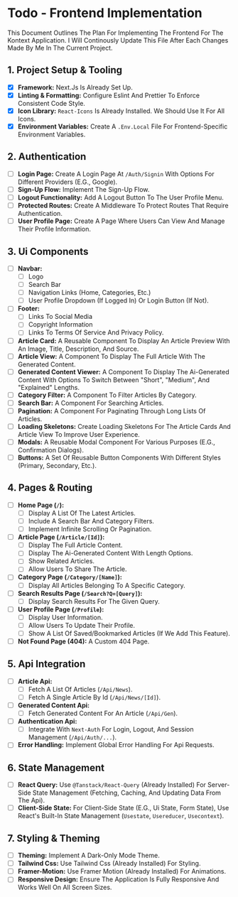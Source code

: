 # Todo - Frontend Implementation

This Document Outlines The Plan For Implementing The Frontend For The Kontext Application. I Will Continously Update This File After Each Changes Made By Me In The Current Project.

## 1. Project Setup & Tooling

- [x] **Framework:** Next.Js Is Already Set Up.
- [x] **Linting & Formatting:** Configure Eslint And Prettier To Enforce Consistent Code Style.
- [x] **Icon Library:** `React-Icons` Is Already Installed. We Should Use It For All Icons.
- [x] **Environment Variables:** Create A `.Env.Local` File For Frontend-Specific Environment Variables.

## 2. Authentication

- [ ] **Login Page:** Create A Login Page At `/Auth/Signin` With Options For Different Providers (E.G., Google).
- [ ] **Sign-Up Flow:** Implement The Sign-Up Flow.
- [ ] **Logout Functionality:** Add A Logout Button To The User Profile Menu.
- [ ] **Protected Routes:** Create A Middleware To Protect Routes That Require Authentication.
- [ ] **User Profile Page:** Create A Page Where Users Can View And Manage Their Profile Information.

## 3. Ui Components

- [ ] **Navbar:**
    - [ ] Logo
    - [ ] Search Bar
    - [ ] Navigation Links (Home, Categories, Etc.)
    - [ ] User Profile Dropdown (If Logged In) Or Login Button (If Not).
- [ ] **Footer:**
    - [ ] Links To Social Media
    - [ ] Copyright Information
    - [ ] Links To Terms Of Service And Privacy Policy.
- [ ] **Article Card:** A Reusable Component To Display An Article Preview With An Image, Title, Description, And Source.
- [ ] **Article View:** A Component To Display The Full Article With The Generated Content.
- [ ] **Generated Content Viewer:** A Component To Display The Ai-Generated Content With Options To Switch Between "Short", "Medium", And "Explained" Lengths.
- [ ] **Category Filter:** A Component To Filter Articles By Category.
- [ ] **Search Bar:** A Component For Searching Articles.
- [ ] **Pagination:** A Component For Paginating Through Long Lists Of Articles.
- [ ] **Loading Skeletons:** Create Loading Skeletons For The Article Cards And Article View To Improve User Experience.
- [ ] **Modals:** A Reusable Modal Component For Various Purposes (E.G., Confirmation Dialogs).
- [ ] **Buttons:** A Set Of Reusable Button Components With Different Styles (Primary, Secondary, Etc.).

## 4. Pages & Routing

- [ ] **Home Page (`/`):**
    - [ ] Display A List Of The Latest Articles.
    - [ ] Include A Search Bar And Category Filters.
    - [ ] Implement Infinite Scrolling Or Pagination.
- [ ] **Article Page (`/Article/[Id]`):**
    - [ ] Display The Full Article Content.
    - [ ] Display The Ai-Generated Content With Length Options.
    - [ ] Show Related Articles.
    - [ ] Allow Users To Share The Article.
- [ ] **Category Page (`/Category/[Name]`):**
    - [ ] Display All Articles Belonging To A Specific Category.
- [ ] **Search Results Page (`/Search?Q=[Query]`):**
    - [ ] Display Search Results For The Given Query.
- [ ] **User Profile Page (`/Profile`):**
    - [ ] Display User Information.
    - [ ] Allow Users To Update Their Profile.
    - [ ] Show A List Of Saved/Bookmarked Articles (If We Add This Feature).
- [ ] **Not Found Page (404):** A Custom 404 Page.

## 5. Api Integration

- [ ] **Article Api:**
    - [ ] Fetch A List Of Articles (`/Api/News`).
    - [ ] Fetch A Single Article By Id (`/Api/News/[Id]`).
- [ ] **Generated Content Api:**
    - [ ] Fetch Generated Content For An Article (`/Api/Gen`).
- [ ] **Authentication Api:**
    - [ ] Integrate With `Next-Auth` For Login, Logout, And Session Management (`/Api/Auth/...`).
- [ ] **Error Handling:** Implement Global Error Handling For Api Requests.

## 6. State Management

- [ ] **React Query:** Use `@Tanstack/React-Query` (Already Installed) For Server-Side State Management (Fetching, Caching, And Updating Data From The Api).
- [ ] **Client-Side State:** For Client-Side State (E.G., Ui State, Form State), Use React's Built-In State Management (`Usestate`, `Usereducer`, `Usecontext`).

## 7. Styling & Theming

- [ ] **Theming:** Implement A Dark-Only Mode Theme.
- [ ] **Tailwind Css:** Use Tailwind Css (Already Installed) For Styling.
- [ ] **Framer-Motion:** Use Framer Motion (Already Installed) For Animations.
- [ ] **Responsive Design:** Ensure The Application Is Fully Responsive And Works Well On All Screen Sizes.